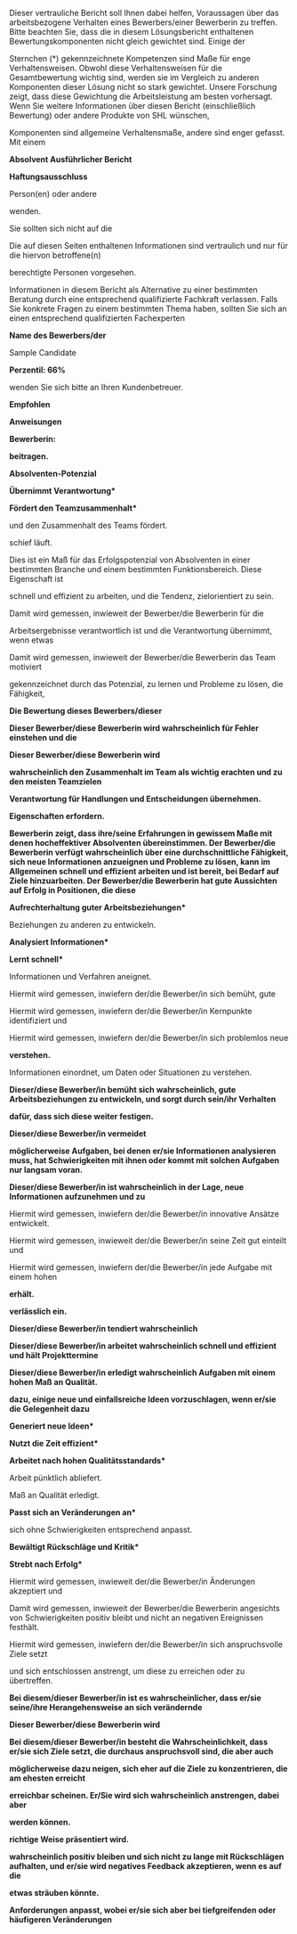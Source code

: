 Dieser vertrauliche Bericht soll Ihnen dabei helfen, Voraussagen über das arbeitsbezogene Verhalten eines Bewerbers/einer Bewerberin zu treffen. Bitte beachten Sie, dass die in diesem Lösungsbericht enthaltenen Bewertungskomponenten nicht gleich gewichtet sind. Einige der

Sternchen (\*) gekennzeichnete Kompetenzen sind Maße für enge Verhaltensweisen. Obwohl diese Verhaltensweisen für die Gesamtbewertung wichtig sind, werden sie im Vergleich zu anderen Komponenten dieser Lösung nicht so stark gewichtet. Unsere Forschung zeigt, dass diese Gewichtung die Arbeitsleistung am besten vorhersagt. Wenn Sie weitere Informationen über diesen Bericht (einschließlich Bewertung) oder andere Produkte von SHL wünschen,

Komponenten sind allgemeine Verhaltensmaße, andere sind enger gefasst. Mit einem

**Absolvent Ausführlicher Bericht**

**Haftungsausschluss**

Person(en) oder andere

wenden.

Sie sollten sich nicht auf die

Die auf diesen Seiten enthaltenen Informationen sind vertraulich und nur für die hiervon betroffene(n)

berechtigte Personen vorgesehen.

Informationen in diesem Bericht als Alternative zu einer bestimmten Beratung durch eine entsprechend qualifizierte Fachkraft verlassen. Falls Sie konkrete Fragen zu einem bestimmten Thema haben, sollten Sie sich an einen entsprechend qualifizierten Fachexperten

**Name des Bewerbers/der**

Sample Candidate

**Perzentil: 66%**

wenden Sie sich bitte an Ihren Kundenbetreuer.

**Empfohlen**

**Anweisungen**

**Bewerberin:**

**beitragen.**

**Absolventen-Potenzial**

**Übernimmt Verantwortung\***

**Fördert den Teamzusammenhalt\***

und den Zusammenhalt des Teams fördert.

schief läuft.

Dies ist ein Maß für das Erfolgspotenzial von Absolventen in einer bestimmten Branche und einem bestimmten Funktionsbereich. Diese Eigenschaft ist

schnell und effizient zu arbeiten, und die Tendenz, zielorientiert zu sein.

Damit wird gemessen, inwieweit der Bewerber/die Bewerberin für die

Arbeitsergebnisse verantwortlich ist und die Verantwortung übernimmt, wenn etwas

Damit wird gemessen, inwieweit der Bewerber/die Bewerberin das Team motiviert

gekennzeichnet durch das Potenzial, zu lernen und Probleme zu lösen, die Fähigkeit,

**Die Bewertung dieses Bewerbers/dieser**

**Dieser Bewerber/diese Bewerberin wird wahrscheinlich für Fehler einstehen und die**

**Dieser Bewerber/diese Bewerberin wird**

**wahrscheinlich den Zusammenhalt im Team als wichtig erachten und zu den meisten Teamzielen**

**Verantwortung für Handlungen und Entscheidungen übernehmen.**

**Eigenschaften erfordern.**

**Bewerberin zeigt, dass ihre/seine Erfahrungen in gewissem Maße mit denen hocheffektiver Absolventen übereinstimmen. Der Bewerber/die Bewerberin verfügt wahrscheinlich über eine durchschnittliche Fähigkeit, sich neue Informationen anzueignen und Probleme zu lösen, kann im Allgemeinen schnell und effizient arbeiten und ist bereit, bei Bedarf auf Ziele hinzuarbeiten. Der Bewerber/die Bewerberin hat gute Aussichten auf Erfolg in Positionen, die diese**

**Aufrechterhaltung guter Arbeitsbeziehungen\***

Beziehungen zu anderen zu entwickeln.

**Analysiert Informationen\***

**Lernt schnell\***

Informationen und Verfahren aneignet.

Hiermit wird gemessen, inwiefern der/die Bewerber/in sich bemüht, gute

Hiermit wird gemessen, inwiefern der/die Bewerber/in Kernpunkte identifiziert und

Hiermit wird gemessen, inwiefern der/die Bewerber/in sich problemlos neue

**verstehen.**

Informationen einordnet, um Daten oder Situationen zu verstehen.

**Dieser/diese Bewerber/in bemüht sich wahrscheinlich, gute Arbeitsbeziehungen zu entwickeln, und sorgt durch sein/ihr Verhalten**

**dafür, dass sich diese weiter festigen.**

**Dieser/diese Bewerber/in vermeidet**

**möglicherweise Aufgaben, bei denen er/sie Informationen analysieren muss, hat Schwierigkeiten mit ihnen oder kommt mit solchen Aufgaben nur langsam voran.**

**Dieser/diese Bewerber/in ist wahrscheinlich in der Lage, neue Informationen aufzunehmen und zu**

Hiermit wird gemessen, inwiefern der/die Bewerber/in innovative Ansätze entwickelt.

Hiermit wird gemessen, inwieweit der/die Bewerber/in seine Zeit gut einteilt und

Hiermit wird gemessen, inwiefern der/die Bewerber/in jede Aufgabe mit einem hohen

**erhält.**

**verlässlich ein.**

**Dieser/diese Bewerber/in tendiert wahrscheinlich**

**Dieser/diese Bewerber/in arbeitet wahrscheinlich schnell und effizient und hält Projekttermine**

**Dieser/diese Bewerber/in erledigt wahrscheinlich Aufgaben mit einem hohen Maß an Qualität.**

**dazu, einige neue und einfallsreiche Ideen vorzuschlagen, wenn er/sie die Gelegenheit dazu**

**Generiert neue Ideen\***

**Nutzt die Zeit effizient\***

**Arbeitet nach hohen Qualitätsstandards\***

Arbeit pünktlich abliefert.

Maß an Qualität erledigt.

**Passt sich an Veränderungen an\***

sich ohne Schwierigkeiten entsprechend anpasst.

**Bewältigt Rückschläge und Kritik\***

**Strebt nach Erfolg\***

Hiermit wird gemessen, inwieweit der/die Bewerber/in Änderungen akzeptiert und

Damit wird gemessen, inwieweit der Bewerber/die Bewerberin angesichts von Schwierigkeiten positiv bleibt und nicht an negativen Ereignissen festhält.

Hiermit wird gemessen, inwiefern der/die Bewerber/in sich anspruchsvolle Ziele setzt

und sich entschlossen anstrengt, um diese zu erreichen oder zu übertreffen.

**Bei diesem/dieser Bewerber/in ist es wahrscheinlicher, dass er/sie seine/ihre Herangehensweise an sich verändernde**

**Dieser Bewerber/diese Bewerberin wird**

**Bei diesem/dieser Bewerber/in besteht die Wahrscheinlichkeit, dass er/sie sich Ziele setzt, die durchaus anspruchsvoll sind, die aber auch**

**möglicherweise dazu neigen, sich eher auf die Ziele zu konzentrieren, die am ehesten erreicht**

**erreichbar scheinen. Er/Sie wird sich wahrscheinlich anstrengen, dabei aber**

**werden können.**

**richtige Weise präsentiert wird.**

**wahrscheinlich positiv bleiben und sich nicht zu lange mit Rückschlägen aufhalten, und er/sie wird negatives Feedback akzeptieren, wenn es auf die**

**etwas sträuben könnte.**

**Anforderungen anpasst, wobei er/sie sich aber bei tiefgreifenden oder häufigeren Veränderungen**